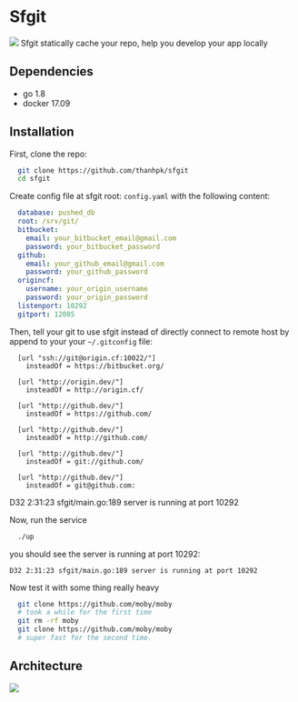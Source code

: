 # Sfgit
![](http://media.esports.vn/images/article_avartar/Avatar.nghi-van-dut-cap-aag-Copy.jpg)
Sfgit statically cache your repo, help you develop your app locally

## Dependencies
- go 1.8
- docker 17.09

## Installation

First, clone the repo:
```sh
  git clone https://github.com/thanhpk/sfgit
  cd sfgit
```

Create config file at sfgit root: `config.yaml` with the following content:
```yaml
  database: pushed_db
  root: /srv/git/
  bitbucket:
    email: your_bitbucket_email@gmail.com
    password: your_bitbucket_password
  github:
    email: your_github_email@gmail.com
    password: your_github_password
  origincf:
    username: your_origin_username
    password: your_origin_password
  listenport: 10292
  gitport: 12085
```
Then, tell your git to use sfgit instead of directly connect to remote host by append to your your `~/.gitconfig` file:
```
  [url "ssh://git@origin.cf:10022/"]
    insteadOf = https://bitbucket.org/

  [url "http://origin.dev/"]
    insteadOf = http://origin.cf/

  [url "http://github.dev/"]
    insteadOf = https://github.com/

  [url "http://github.dev/"]
    insteadOf = http://github.com/

  [url "http://github.dev/"]
    insteadOf = git://github.com/

  [url "http://github.dev/"]
    insteadOf = git@github.com:
```
D32 2:31:23 sfgit/main.go:189 server is running at port 10292

Now, run the service
```sh
  ./up
```
you should see the server is running at port 10292:
```
D32 2:31:23 sfgit/main.go:189 server is running at port 10292
```

Now test it with some thing really heavy
```sh
  git clone https://github.com/moby/moby
  # took a while for the first time
  git rm -rf moby
  git clone https://github.com/moby/moby
  # super fast for the second time.
```

## Architecture

![](https://www.lucidchart.com/publicSegments/view/3452ce5d-8337-4632-9fcc-7840cc48df78/image.png)
